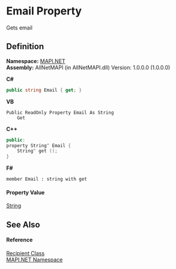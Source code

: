 # Email Property


Gets email



## Definition
**Namespace:** <a href="5bef4637-66f8-16d4-e5f4-4d0da57a1538.md">MAPI.NET</a>  
**Assembly:** AllNetMAPI (in AllNetMAPI.dll) Version: 1.0.0.0 (1.0.0.0)

**C#**
``` C#
public string Email { get; }
```
**VB**
``` VB
Public ReadOnly Property Email As String
	Get
```
**C++**
``` C++
public:
property String^ Email {
	String^ get ();
}
```
**F#**
``` F#
member Email : string with get
```



#### Property Value
<a href="https://learn.microsoft.com/dotnet/api/system.string" target="_blank" rel="noopener noreferrer">String</a>

## See Also


#### Reference
<a href="661b1e87-cef6-6469-0805-eb273bffec6d.md">Recipient Class</a>  
<a href="5bef4637-66f8-16d4-e5f4-4d0da57a1538.md">MAPI.NET Namespace</a>  
